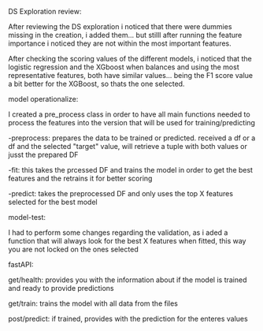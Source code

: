 

DS Exploration review:

After reviewing the DS exploration i noticed that there were dummies missing in the creation, i added them... but stilll after running the feature importance i noticed they are not within the most important features.

After checking the scoring values of the different models, i noticed that the logistic regression and the XGboost when balances and using the most representative features, both have similar values... being the F1 score value a bit better for the XGBoost, so thats the one selected.


model operationalize:


I created a pre_process class in order to have all main functions needed to process the features into the version that will be used for training/predicting

-preprocess: prepares the data to be trained or predicted. received a df or a df and the selected "target" value, will retrieve a tuple with both values or jusst the prepared DF

-fit: this takes the prcessed DF and trains the model in order to get the best features and the retrains it for better scoring

-predict: takes the preprocessed DF and only uses the top X features selected for the best model


model-test:

I had to perform some changes regarding the validation, as i aded a function that will always look for the best X features when fitted, this way you are not locked on the ones selected


fastAPI:

get/health: provides you with the information about if the model is trained and ready to provide predictions

get/train: trains the model with all data from the files

post/predict: if trained, provides with the prediction for the enteres values


